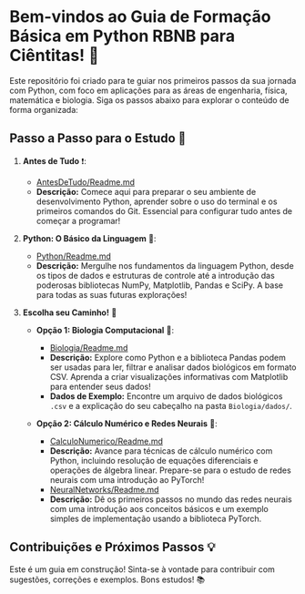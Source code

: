 # Bem-vindos ao Guia de Formação Básica em Python RBNB para Ciêntitas! 👋

Este repositório foi criado para te guiar nos primeiros passos da sua jornada com Python, com foco em aplicações para as áreas de engenharia, física, matemática e biologia. Siga os passos abaixo para explorar o conteúdo de forma organizada:

## Passo a Passo para o Estudo 🚀

1.  **Antes de Tudo** :exclamation::
    * [AntesDeTudo/Readme.md](AntesDeTudo/Readme.md)
    * **Descrição:** Comece aqui para preparar o seu ambiente de desenvolvimento Python, aprender sobre o uso do terminal e os primeiros comandos do Git. Essencial para configurar tudo antes de começar a programar!

2.  **Python: O Básico da Linguagem** :snake::
    * [Python/Readme.md](Python/Readme.md)
    * **Descrição:** Mergulhe nos fundamentos da linguagem Python, desde os tipos de dados e estruturas de controle até a introdução das poderosas bibliotecas NumPy, Matplotlib, Pandas e SciPy. A base para todas as suas futuras explorações!

3.  **Escolha seu Caminho!** :passport_control:

    * **Opção 1: Biologia Computacional** :dna::
        * [Biologia/Readme.md](Biologia/Readme.md)
        * **Descrição:** Explore como Python e a biblioteca Pandas podem ser usadas para ler, filtrar e analisar dados biológicos em formato CSV. Aprenda a criar visualizações informativas com Matplotlib para entender seus dados!
        * **Dados de Exemplo:** Encontre um arquivo de dados biológicos `.csv` e a explicação do seu cabeçalho na pasta `Biologia/dados/`.

    * **Opção 2: Cálculo Numérico e Redes Neurais** :space_invader::
        * [CalculoNumerico/Readme.md](CalculoNumerico/Readme.md)
        * **Descrição:** Avance para técnicas de cálculo numérico com Python, incluindo resolução de equações diferenciais e operações de álgebra linear. Prepare-se para o estudo de redes neurais com uma introdução ao PyTorch!
        * [NeuralNetworks/Readme.md](NeuralNetworks/Readme.md)
        * **Descrição:** Dê os primeiros passos no mundo das redes neurais com uma introdução aos conceitos básicos e um exemplo simples de implementação usando a biblioteca PyTorch.

## Contribuições e Próximos Passos 💡

Este é um guia em construção! Sinta-se à vontade para contribuir com sugestões, correções e exemplos. Bons estudos! 📚

